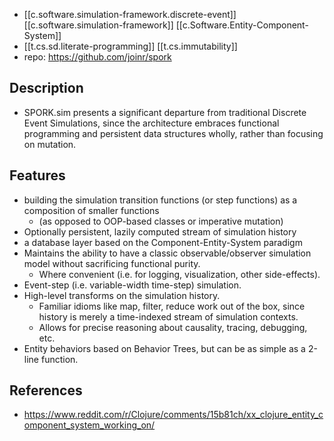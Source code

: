 
- [[c.software.simulation-framework.discrete-event]]
 [[c.software.simulation-framework]] [[c.Software.Entity-Component-System]]
- [[t.cs.sd.literate-programming]] [[t.cs.immutability]]
- repo: https://github.com/joinr/spork

## Description

- SPORK.sim presents a significant departure from traditional Discrete Event Simulations, since the architecture embraces functional programming and persistent data structures wholly, rather than focusing on mutation.

## Features

-   building the simulation transition functions (or step functions) as a composition of smaller functions
    -   (as opposed to OOP-based classes or imperative mutation)
-   Optionally persistent, lazily computed stream of simulation history
-   a database layer based on the Component-Entity-System paradigm
-   Maintains the ability to have a classic observable/observer simulation model without sacrificing functional purity.
    -   Where convenient (i.e. for logging, visualization, other side-effects).
-   Event-step (i.e. variable-width time-step) simulation.
-   High-level transforms on the simulation history.
    -   Familiar idioms like map, filter, reduce work out of the box, since history is merely a time-indexed stream of simulation contexts.
    -   Allows for precise reasoning about causality, tracing, debugging, etc.
-   Entity behaviors based on Behavior Trees, but can be as simple as a 2-line function.

## References

- https://www.reddit.com/r/Clojure/comments/15b81ch/xx_clojure_entity_component_system_working_on/